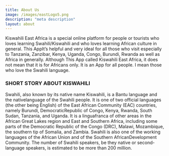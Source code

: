 ```yaml
---
title: About Us
image: /images/eastLogo5.png
description: "meta description"
layout: about
---
```


Kiswahili East Africa is a special online platform for people or tourists who loves
learning Swahili/Kiswahili and who loves learning African culture in general. This AppIt’s helpful and very ideal for all those who visit especially to Tanzania, Zanzibar, Kenya, Uganda, Congo, Burundi, Rwanda as well as Africa in generally. Although This App called Kiswahili East Africa, it does not mean that it is for Africans
only. It is an App for all people. I mean those who love the Swahili language. 

### SHORT STORY ABOUT KISWAHILI

Swahili, also known by its native name Kiswahili, is a Bantu language and the nativelanguage of the Swahili people. It is one of two official languages (the other being
English) of the East African Community (EAC) countries, namely Burundi, DemocraticRepublic of Congo, Kenya, Rwanda, South Sudan, Tanzania, and Uganda. It is a linguafranca of other areas in the African Great Lakes region and East and Southern Africa,
including some parts of the Democratic Republic of the
Congo (DRC), Malawi, Mozambique, the southern tip of Somalia, and Zambia. Swahili
is also one of the working languages of the African Union and of the Southern AfricanDevelopment Community. The number of Swahili speakers, be they native or
second-language speakers, is estimated to be more than 200 million.